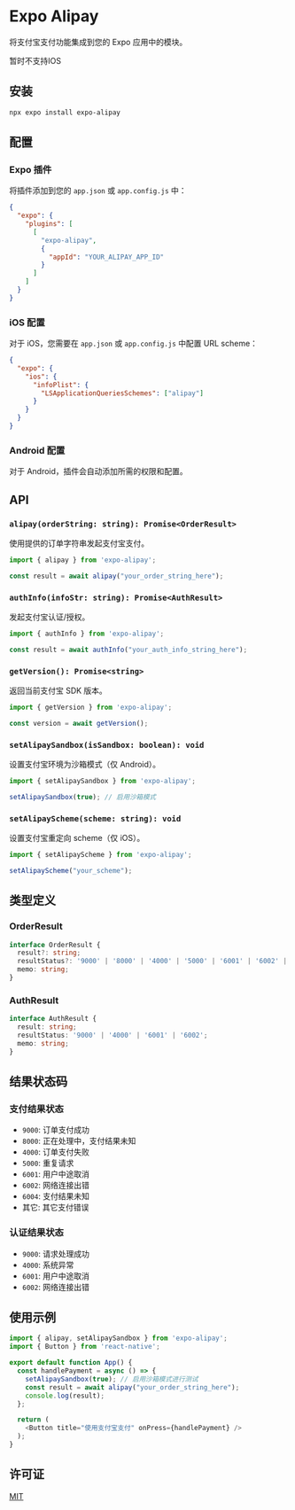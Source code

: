 # Expo Alipay

将支付宝支付功能集成到您的 Expo 应用中的模块。

暂时不支持IOS

## 安装

```bash
npx expo install expo-alipay
```

## 配置

### Expo 插件

将插件添加到您的 `app.json` 或 `app.config.js` 中：

```json
{
  "expo": {
    "plugins": [
      [
        "expo-alipay",
        {
          "appId": "YOUR_ALIPAY_APP_ID"
        }
      ]
    ]
  }
}
```

### iOS 配置

对于 iOS，您需要在 `app.json` 或 `app.config.js` 中配置 URL scheme：

```json
{
  "expo": {
    "ios": {
      "infoPlist": {
        "LSApplicationQueriesSchemes": ["alipay"]
      }
    }
  }
}
```

### Android 配置

对于 Android，插件会自动添加所需的权限和配置。

## API

### `alipay(orderString: string): Promise<OrderResult>`

使用提供的订单字符串发起支付宝支付。

```javascript
import { alipay } from 'expo-alipay';

const result = await alipay("your_order_string_here");
```

### `authInfo(infoStr: string): Promise<AuthResult>`

发起支付宝认证/授权。

```javascript
import { authInfo } from 'expo-alipay';

const result = await authInfo("your_auth_info_string_here");
```

### `getVersion(): Promise<string>`

返回当前支付宝 SDK 版本。

```javascript
import { getVersion } from 'expo-alipay';

const version = await getVersion();
```

### `setAlipaySandbox(isSandbox: boolean): void`

设置支付宝环境为沙箱模式（仅 Android）。

```javascript
import { setAlipaySandbox } from 'expo-alipay';

setAlipaySandbox(true); // 启用沙箱模式
```

### `setAlipayScheme(scheme: string): void`

设置支付宝重定向 scheme（仅 iOS）。

```javascript
import { setAlipayScheme } from 'expo-alipay';

setAlipayScheme("your_scheme");
```

## 类型定义

### OrderResult

```typescript
interface OrderResult {
  result?: string;
  resultStatus?: '9000' | '8000' | '4000' | '5000' | '6001' | '6002' | '6004' | string;
  memo: string;
}
```

### AuthResult

```typescript
interface AuthResult {
  result: string;
  resultStatus: '9000' | '4000' | '6001' | '6002';
  memo: string;
}
```

## 结果状态码

### 支付结果状态

- `9000`: 订单支付成功
- `8000`: 正在处理中，支付结果未知
- `4000`: 订单支付失败
- `5000`: 重复请求
- `6001`: 用户中途取消
- `6002`: 网络连接出错
- `6004`: 支付结果未知
- 其它: 其它支付错误

### 认证结果状态

- `9000`: 请求处理成功
- `4000`: 系统异常
- `6001`: 用户中途取消
- `6002`: 网络连接出错

## 使用示例

```javascript
import { alipay, setAlipaySandbox } from 'expo-alipay';
import { Button } from 'react-native';

export default function App() {
  const handlePayment = async () => {
    setAlipaySandbox(true); // 启用沙箱模式进行测试
    const result = await alipay("your_order_string_here");
    console.log(result);
  };

  return (
    <Button title="使用支付宝支付" onPress={handlePayment} />
  );
}
```

## 许可证

[MIT](LICENSE)

